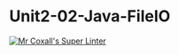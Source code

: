 # Unit2-02-Java-FileIO
[![Mr Coxall's Super Linter](https://github.com/ICS4U-Programming-AlexK/Unit2-02-Java-FileIO/workflows/Mr%20Coxall's%20Super%20Linter/badge.svg)](https://github.com/<OWNER>/<REPOSITORY>/actions/)
